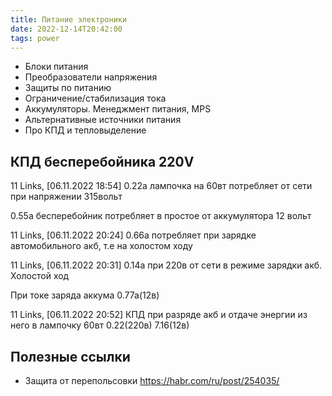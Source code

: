 ```yaml
---
title: Питание электроники
date: 2022-12-14T20:42:00
tags: power
---
```


- Блоки питания
- Преобразователи напряжения
- Защиты по питанию
- Ограничение/стабилизация тока
- Аккумуляторы. Менеджмент питания, MPS
- Альтернативные источники питания
- Про КПД и тепловыделение

##


## КПД бесперебойника 220V
11 Links, [06.11.2022 18:54]
0.22а лампочка на 60вт потребляет от сети при напряжении 315вольт

0.55а бесперебойник потребляет в простое от аккумулятора 12 вольт

11 Links, [06.11.2022 20:24]
0.66а потребляет при зарядке автомобильного акб, т.е на холостом ходу

11 Links, [06.11.2022 20:31]
0.14а при 220в от сети в режиме зарядки акб. Холостой ход

При токе заряда аккума 0.77а(12в)

11 Links, [06.11.2022 20:52]
КПД при разряде акб и отдаче энергии из него в лампочку 60вт
0.22(220в)
7.16(12в)

## Полезные ссылки
- Защита от перепольсовки <https://habr.com/ru/post/254035/>

